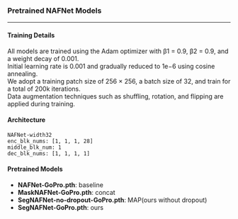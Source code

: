 ### Pretrained NAFNet Models
---

#### Training Details
All models are trained using the Adam optimizer with β1 = 0.9, β2 = 0.9, and a weight decay of 0.001.  
Initial learning rate is 0.001 and gradually reduced to 1e−6 using cosine annealing.  
We adopt a training patch size of 256 × 256, a batch size of 32, and train for a total of 200k iterations.  
Data augmentation techniques such as shuffling, rotation, and flipping are applied during training.

#### Architecture
```
NAFNet-width32
enc_blk_nums: [1, 1, 1, 28]
middle_blk_num: 1
dec_blk_nums: [1, 1, 1, 1]
```

#### Pretrained Models
- **NAFNet-GoPro.pth**: baseline
- **MaskNAFNet-GoPro.pth**: concat
- **SegNAFNet-no-dropout-GoPro.pth**: MAP(ours without dropout)
- **SegNAFNet-GoPro.pth**: ours